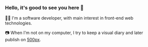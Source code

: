 ### Hello, it's good to see you here 👋

:woman_technologist: I'm a software developer, with main interest in front-end web technologies.

:camera: When I'm not on my computer, I try to keep a visual diary and later publish on [500px](https://500px.com/maishatem).

<!--
**itsmais/itsmais** is a ✨ _special_ ✨ repository because its `README.md` (this file) appears on your GitHub profile.
📍 Works remotely; currently in Beirut, Lebanon.
💬 I speak English, Arabic and a little bit of French. I sadly cannot speak all the languages I saluted you with 😿.

:keyboard: My pet projects include:
  - ⌚ [Time tracking desktop app](https://time-it.co).
  - 💬 [French to IPA converter](https://french-to-ipa.vercel.app/).
  - 📉 [COVID-19 regional dashboard](https://itsmais.github.io/arab-covid-19-stats/).
  - 🗺 [US 2020 polls results map](https://itsmais.github.io/us-presidential-elections-map/).
  - 💾 [Citation machine (en/ar)](https://arabic-citation-machine.vercel.app/).
  - ☁ [Reddit word-cloud generator](https://www.anychart.com/blog/2020/11/25/reddit-data-word-cloud-visualization/).
  - 🛌 [REM sleep time calculator](https://github.com/itsmais/sleep-calculator).
  - 🧦 [Retro clothes picker according to local weather](https://github.com/itsmais/what-shall-i-wear).

Here are some ideas to get you started:
🧉
- 🔭 I’m currently working on ...
- 🌱 I’m currently learning ...
- 👯 I’m looking to collaborate on ...
- 🤔 I’m looking for help with ...
- 💬 Ask me about ...
- 📫 How to reach me: ...
- 😄 Pronouns: ...
- ⚡ Fun fact: ...
-->
